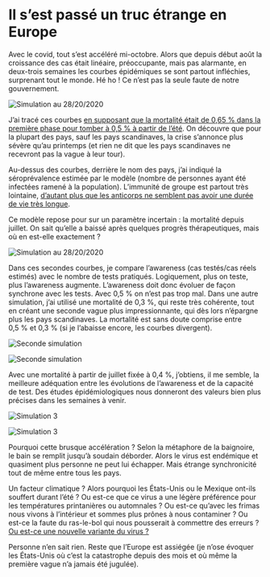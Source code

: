 # Il s’est passé un truc étrange en Europe

Avec le covid, tout s’est accéléré mi-octobre. Alors que depuis début août la croissance des cas était linéaire, préoccupante, mais pas alarmante, en deux-trois semaines les courbes épidémiques se sont partout infléchies, surprenant tout le monde. Hé ho ! Ce n’est pas la seule faute de notre gouvernement.<span id="more-55890"></span>

![Simulation au 28/20/2020](https://tcrouzet.com/images_tc/2020/10/europ01.jpg)

J’ai tracé ces courbes [en supposant que la mortalité était de 0,65 % dans la première phase pour tomber à 0,5 % à partir de l’été](https://tcrouzet.com/2020/10/25/des-mesures-plus-restrictives-sont-inevitables/). On découvre que pour la plupart des pays, sauf les pays scandinaves, la crise s’annonce plus sévère qu’au printemps (et rien ne dit que les pays scandinaves ne recevront pas la vague à leur tour).

Au-dessus des courbes, derrière le nom des pays, j’ai indiqué la séroprévalence estimée par le modèle (nombre de personnes ayant été infectées ramené à la population). L’immunité de groupe est partout très lointaine, [d’autant plus que les anticorps ne semblent pas avoir une durée de vie très longue](https://www.imperial.ac.uk/news/207333/coronavirus-antibody-prevalence-falling-england-react/).

Ce modèle repose pour sur un paramètre incertain : la mortalité depuis juillet. On sait qu’elle a baissé après quelques progrès thérapeutiques, mais où en est-elle exactement ?

![Simulation au 28/20/2020](https://tcrouzet.com/images_tc/2020/10/europ02.jpg)

Dans ces secondes courbes, je compare l’awareness (cas testés/cas réels estimés) avec le nombre de tests pratiqués. Logiquement, plus on teste, plus l’awareness augmente. L’awareness doit donc évoluer de façon synchrone avec les tests. Avec 0,5 % on n’est pas trop mal. Dans une autre simulation, j’ai utilisé une mortalité de 0,3 %, qui reste très cohérente, tout en créant une seconde vague plus impressionnante, qui dès lors n’épargne plus les pays scandinaves. La mortalité est sans doute comprise entre 0,5 % et 0,3 % (si je l’abaisse encore, les courbes divergent).

![Seconde simulation](https://tcrouzet.com/images_tc/2020/10/europ03.jpg)

![Seconde simulation](https://tcrouzet.com/images_tc/2020/10/europ04.jpg)

Avec une mortalité à partir de juillet fixée à 0,4 %, j’obtiens, il me semble, la meilleure adéquation entre les évolutions de l’awareness et de la capacité de test. Des études épidémiologiques nous donneront des valeurs bien plus précises dans les semaines à venir.

![Simulation 3](https://tcrouzet.com/images_tc/2020/10/europ05b.jpg)

![Simulation 3](https://tcrouzet.com/images_tc/2020/10/europ06.jpg)

Pourquoi cette brusque accélération ? Selon la métaphore de la baignoire, le bain se remplit jusqu’à soudain déborder. Alors le virus est endémique et quasiment plus personne ne peut lui échapper. Mais étrange synchronicité tout de même entre tous les pays.

Un facteur climatique ? Alors pourquoi les États-Unis ou le Mexique ont-ils souffert durant l’été ? Ou est-ce que ce virus a une légère préférence pour les températures printanières ou automnales ? Ou est-ce qu’avec les frimas nous vivons à l’intérieur et sommes plus prônes à nous contaminer ? Ou est-ce la faute du ras-le-bol qui nous pousserait à commettre des erreurs ? [Ou est-ce une nouvelle variante du virus ?](https://www.cnbc.com/2020/10/29/coronavirus-variant-seen-spreading-across-europe-research-says.html)

Personne n’en sait rien. Reste que l’Europe est assiégée (je n’ose évoquer les États-Unis où c’est la catastrophe depuis des mois et où même la première vague n’a jamais été jugulée).